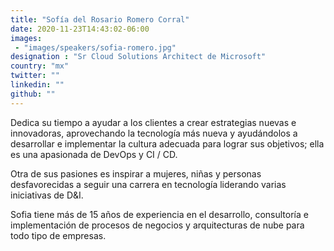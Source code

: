 ```yaml
---
title: "Sofía del Rosario Romero Corral"
date: 2020-11-23T14:43:02-06:00
images:
 - "images/speakers/sofia-romero.jpg"
designation : "Sr Cloud Solutions Architect de Microsoft"
country: "mx"
twitter: ""
linkedin: ""
github: ""
---
```


Dedica su tiempo a ayudar a los clientes a crear estrategias nuevas e innovadoras, aprovechando la tecnología más nueva y ayudándolos a desarrollar e implementar la cultura adecuada para lograr sus objetivos; ella es una apasionada de DevOps y CI / CD.

Otra de sus pasiones es inspirar a mujeres, niñas y personas desfavorecidas a seguir una carrera en tecnología liderando varias iniciativas de D&I.

Sofia tiene más de 15 años de experiencia en el desarrollo, consultoría e implementación de procesos de negocios y arquitecturas de nube para todo tipo de empresas.

